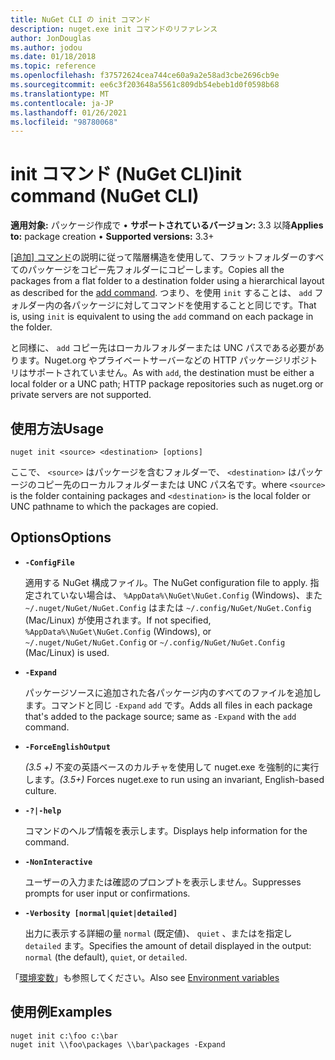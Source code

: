 ```yaml
---
title: NuGet CLI の init コマンド
description: nuget.exe init コマンドのリファレンス
author: JonDouglas
ms.author: jodou
ms.date: 01/18/2018
ms.topic: reference
ms.openlocfilehash: f37572624cea744ce60a9a2e58ad3cbe2696cb9e
ms.sourcegitcommit: ee6c3f203648a5561c809db54ebeb1d0f0598b68
ms.translationtype: MT
ms.contentlocale: ja-JP
ms.lasthandoff: 01/26/2021
ms.locfileid: "98780068"
---
```

# <a name="init-command-nuget-cli"></a><span data-ttu-id="e7324-103">init コマンド (NuGet CLI)</span><span class="sxs-lookup"><span data-stu-id="e7324-103">init command (NuGet CLI)</span></span>

<span data-ttu-id="e7324-104">**適用対象:** パッケージ作成で &bullet; **サポートされているバージョン:** 3.3 以降</span><span class="sxs-lookup"><span data-stu-id="e7324-104">**Applies to:** package creation &bullet; **Supported versions:** 3.3+</span></span>

<span data-ttu-id="e7324-105">[ [追加] コマンド](cli-ref-add.md)の説明に従って階層構造を使用して、フラットフォルダーのすべてのパッケージをコピー先フォルダーにコピーします。</span><span class="sxs-lookup"><span data-stu-id="e7324-105">Copies all the packages from a flat folder to a destination folder using a hierarchical layout as described for the [add command](cli-ref-add.md).</span></span> <span data-ttu-id="e7324-106">つまり、を使用 `init` することは、 `add` フォルダー内の各パッケージに対してコマンドを使用することと同じです。</span><span class="sxs-lookup"><span data-stu-id="e7324-106">That is, using `init` is equivalent to using the `add` command on each package in the folder.</span></span>

<span data-ttu-id="e7324-107">と同様に、 `add` コピー先はローカルフォルダーまたは UNC パスである必要があります。Nuget.org やプライベートサーバーなどの HTTP パッケージリポジトリはサポートされていません。</span><span class="sxs-lookup"><span data-stu-id="e7324-107">As with `add`, the destination must be either a local folder or a UNC path; HTTP package repositories such as nuget.org or private servers are not supported.</span></span>

## <a name="usage"></a><span data-ttu-id="e7324-108">使用方法</span><span class="sxs-lookup"><span data-stu-id="e7324-108">Usage</span></span>

```cli
nuget init <source> <destination> [options]
```

<span data-ttu-id="e7324-109">ここで、 `<source>` はパッケージを含むフォルダーで、 `<destination>` はパッケージのコピー先のローカルフォルダーまたは UNC パス名です。</span><span class="sxs-lookup"><span data-stu-id="e7324-109">where `<source>` is the folder containing packages and `<destination>` is the local folder or UNC pathname to which the packages are copied.</span></span>

## <a name="options"></a><span data-ttu-id="e7324-110">Options</span><span class="sxs-lookup"><span data-stu-id="e7324-110">Options</span></span>

- **`-ConfigFile`**

  <span data-ttu-id="e7324-111">適用する NuGet 構成ファイル。</span><span class="sxs-lookup"><span data-stu-id="e7324-111">The NuGet configuration file to apply.</span></span> <span data-ttu-id="e7324-112">指定されていない場合は、 `%AppData%\NuGet\NuGet.Config` (Windows)、また `~/.nuget/NuGet/NuGet.Config` はまたは `~/.config/NuGet/NuGet.Config` (Mac/Linux) が使用されます。</span><span class="sxs-lookup"><span data-stu-id="e7324-112">If not specified, `%AppData%\NuGet\NuGet.Config` (Windows), or `~/.nuget/NuGet/NuGet.Config` or `~/.config/NuGet/NuGet.Config` (Mac/Linux) is used.</span></span>

- **`-Expand`**

  <span data-ttu-id="e7324-113">パッケージソースに追加された各パッケージ内のすべてのファイルを追加します。コマンドと同じ `-Expand` `add` です。</span><span class="sxs-lookup"><span data-stu-id="e7324-113">Adds all files in each package that's added to the package source; same as `-Expand` with the `add` command.</span></span>

- **`-ForceEnglishOutput`**

  <span data-ttu-id="e7324-114">*(3.5 +)* 不変の英語ベースのカルチャを使用して nuget.exe を強制的に実行します。</span><span class="sxs-lookup"><span data-stu-id="e7324-114">*(3.5+)* Forces nuget.exe to run using an invariant, English-based culture.</span></span>

- **`-?|-help`**

  <span data-ttu-id="e7324-115">コマンドのヘルプ情報を表示します。</span><span class="sxs-lookup"><span data-stu-id="e7324-115">Displays help information for the command.</span></span>

- **`-NonInteractive`**

  <span data-ttu-id="e7324-116">ユーザーの入力または確認のプロンプトを表示しません。</span><span class="sxs-lookup"><span data-stu-id="e7324-116">Suppresses prompts for user input or confirmations.</span></span>

- **`-Verbosity [normal|quiet|detailed]`**

  <span data-ttu-id="e7324-117">出力に表示する詳細の量 `normal` (既定値)、 `quiet` 、またはを指定し `detailed` ます。</span><span class="sxs-lookup"><span data-stu-id="e7324-117">Specifies the amount of detail displayed in the output: `normal` (the default), `quiet`, or `detailed`.</span></span>

<span data-ttu-id="e7324-118">「[環境変数](cli-ref-environment-variables.md)」も参照してください。</span><span class="sxs-lookup"><span data-stu-id="e7324-118">Also see [Environment variables](cli-ref-environment-variables.md)</span></span>

## <a name="examples"></a><span data-ttu-id="e7324-119">使用例</span><span class="sxs-lookup"><span data-stu-id="e7324-119">Examples</span></span>

```cli
nuget init c:\foo c:\bar
nuget init \\foo\packages \\bar\packages -Expand
```
